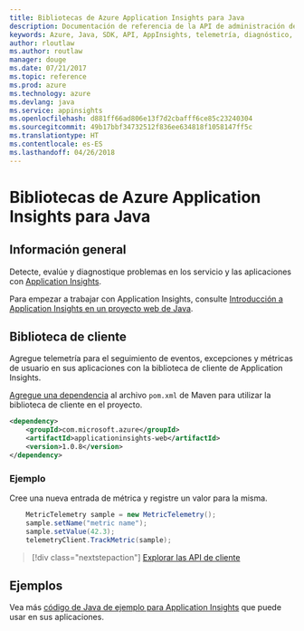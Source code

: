 ```yaml
---
title: Bibliotecas de Azure Application Insights para Java
description: Documentación de referencia de la API de administración de Java para Azure Appplication Insights
keywords: Azure, Java, SDK, API, AppInsights, telemetría, diagnóstico, seguimiento, registros, rendimiento
author: rloutlaw
ms.author: routlaw
manager: douge
ms.date: 07/21/2017
ms.topic: reference
ms.prod: azure
ms.technology: azure
ms.devlang: java
ms.service: appinsights
ms.openlocfilehash: d881ff66ad806e13f7d2cbafff6ce85c23240304
ms.sourcegitcommit: 49b17bbf34732512f836ee634818f1058147ff5c
ms.translationtype: HT
ms.contentlocale: es-ES
ms.lasthandoff: 04/26/2018
---
```

# <a name="azure-application-insights-libraries-for-java"></a>Bibliotecas de Azure Application Insights para Java

## <a name="overview"></a>Información general

Detecte, evalúe y diagnostique problemas en los servicio y las aplicaciones con [Application Insights](/azure/application-insights/app-insights-overview).

Para empezar a trabajar con Application Insights, consulte [Introducción a Application Insights en un proyecto web de Java](/azure/application-insights/app-insights-java-get-started).

## <a name="client-library"></a>Biblioteca de cliente

Agregue telemetría para el seguimiento de eventos, excepciones y métricas de usuario en sus aplicaciones con la biblioteca de cliente de Application Insights.

[Agregue una dependencia](https://maven.apache.org/guides/getting-started/index.html#How_do_I_use_external_dependencies) al archivo `pom.xml` de Maven para utilizar la biblioteca de cliente en el proyecto.

```XML
<dependency>
    <groupId>com.microsoft.azure</groupId>
    <artifactId>applicationinsights-web</artifactId>   
    <version>1.0.8</version>
</dependency>
```   

### <a name="example"></a>Ejemplo

Cree una nueva entrada de métrica y registre un valor para la misma.

```java
    MetricTelemetry sample = new MetricTelemetry();
    sample.setName("metric name");
    sample.setValue(42.3);
    telemetryClient.TrackMetric(sample);
```

> [!div class="nextstepaction"]
> [Explorar las API de cliente](/java/api/overview/azure/appinsights/client)

## <a name="samples"></a>Ejemplos

Vea más [código de Java de ejemplo para Application Insights](https://azure.microsoft.com/en-us/resources/samples/?term=insights&platform=java) que puede usar en sus aplicaciones.
